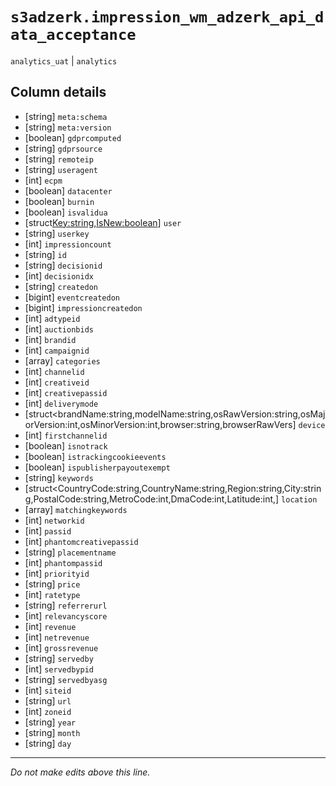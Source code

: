 # `s3adzerk.impression_wm_adzerk_api_data_acceptance`
`analytics_uat` | `analytics`

## Column details
* [string]    `meta:schema`
* [string]    `meta:version`
* [boolean]   `gdprcomputed`
* [string]    `gdprsource`
* [string]    `remoteip`
* [string]    `useragent`
* [int]       `ecpm`
* [boolean]   `datacenter`
* [boolean]   `burnin`
* [boolean]   `isvalidua`
* [struct<Key:string,IsNew:boolean>] `user`
* [string]    `userkey`
* [int]       `impressioncount`
* [string]    `id`
* [string]    `decisionid`
* [int]       `decisionidx`
* [string]    `createdon`
* [bigint]    `eventcreatedon`
* [bigint]    `impressioncreatedon`
* [int]       `adtypeid`
* [int]       `auctionbids`
* [int]       `brandid`
* [int]       `campaignid`
* [array<string>] `categories`
* [int]       `channelid`
* [int]       `creativeid`
* [int]       `creativepassid`
* [int]       `deliverymode`
* [struct<brandName:string,modelName:string,osRawVersion:string,osMajorVersion:int,osMinorVersion:int,browser:string,browserRawVers] `device`
* [int]       `firstchannelid`
* [boolean]   `isnotrack`
* [boolean]   `istrackingcookieevents`
* [boolean]   `ispublisherpayoutexempt`
* [string]    `keywords`
* [struct<CountryCode:string,CountryName:string,Region:string,City:string,PostalCode:string,MetroCode:int,DmaCode:int,Latitude:int,] `location`
* [array<string>] `matchingkeywords`
* [int]       `networkid`
* [int]       `passid`
* [int]       `phantomcreativepassid`
* [string]    `placementname`
* [int]       `phantompassid`
* [int]       `priorityid`
* [string]    `price`
* [int]       `ratetype`
* [string]    `referrerurl`
* [int]       `relevancyscore`
* [int]       `revenue`
* [int]       `netrevenue`
* [int]       `grossrevenue`
* [string]    `servedby`
* [int]       `servedbypid`
* [string]    `servedbyasg`
* [int]       `siteid`
* [string]    `url`
* [int]       `zoneid`
* [string]    `year`
* [string]    `month`
* [string]    `day`

-------------------------------------------------------------------------------
*Do not make edits above this line.*
